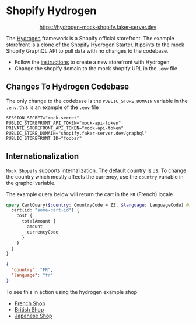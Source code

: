 # Shopify Hydrogen

<p align="center">
<a href="https://hydrogen-mock-shopify.faker-server.dev">https://hydrogen-mock-shopify.faker-server.dev</a>
</p>

The [Hydrogen](https://hydrogen.shopify.dev/) framework is a Shopify official
storefront. The example storefront is a clone of the Shopify Hydrogen Starter.
It points to the mock Shopify GraphQL API to pull data with no changes to the
codebase.

- Follow the [instructions](https://hydrogen.shopify.dev/) to create a new
  storefront with Hydrogen
- Change the shopify domain to the mock shopify URL in the `.env` file

## Changes To Hydrogen Codebase

The only change to the codebase is the `PUBLIC_STORE_DOMAIN` variable in the
`.env`. this is an example of the `.env` file

```env
SESSION_SECRET="mock-secret"
PUBLIC_STOREFRONT_API_TOKEN="mock-api-token"
PRIVATE_STOREFRONT_API_TOKEN="mock-api-token"
PUBLIC_STORE_DOMAIN="shopify.faker-server.dev/graphql"
PUBLIC_STOREFRONT_ID="foobar"
```

## Internationalization

`Mock Shopify` supports internalization. The default country is `US`. To change
the country which mostly affects the currency, use the `country` variable in the
graphql variable.

The example query below will return the cart in the `FR` (French) locale

```graphql copy
query CartQuery($country: CountryCode = ZZ, $language: LanguageCode) @inContext(country: $country, language: $language) {
  cart(id: "some-cart-id") {
    cost {
      totalAmount {
        amount
        currencyCode
      }
    }
  }
}
```

```json copy
{
  "country": "FR",
  "language": "fr"
}
```

To see this in action using the hydrogen example shop

- [French Shop](https://hydrogen-shopify.faker-server.com/fr-FR)
- [British Shop](https://hydrogen-shopify.faker-server.com/en-GB)
- [Japanese Shop](https://hydrogen-shopify.faker-server.com/ja-JP)
